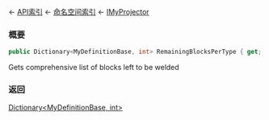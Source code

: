 ← [API索引](Api-Index) ← [命名空间索引](Namespace-Index) ← [IMyProjector](Sandbox.ModAPI.Ingame.IMyProjector)

### 概要

```csharp
public Dictionary<MyDefinitionBase, int> RemainingBlocksPerType { get; }
```

Gets comprehensive list of blocks left to be welded

### 返回

[Dictionary&lt;MyDefinitionBase, int&gt;](https://docs.microsoft.com/en-us/dotnet/api/System.Collections.Generic.Dictionary-2?view=netframework-4.6)

